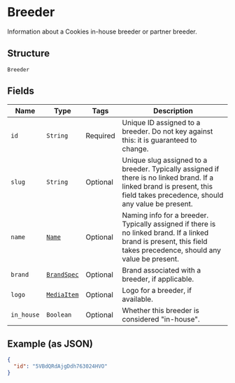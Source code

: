 
# Breeder

Information about a Cookies in-house breeder or partner breeder.

## Structure

`Breeder`

## Fields

| Name | Type | Tags | Description |
|  --- | --- | --- | --- |
| `id` | `String` | Required | Unique ID assigned to a breeder. Do not key against this: it is guaranteed to change. |
| `slug` | `String` | Optional | Unique slug assigned to a breeder. Typically assigned if there is no linked brand. If a linked brand is present, this field takes precedence, should any value be present. |
| `name` | [`Name`](/doc/models/name.md) | Optional | Naming info for a breeder. Typically assigned if there is no linked brand. If a linked brand is present, this field takes precedence, should any value be present. |
| `brand` | [`BrandSpec`](/doc/models/brand-spec.md) | Optional | Brand associated with a breeder, if applicable. |
| `logo` | [`MediaItem`](/doc/models/media-item.md) | Optional | Logo for a breeder, if available. |
| `in_house` | `Boolean` | Optional | Whether this breeder is considered "in-house". |

## Example (as JSON)

```json
{
  "id": "5VBdQRdAjgDdh763024HVO"
}
```

